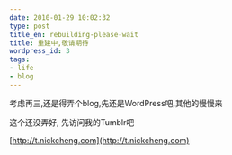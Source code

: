 ```yaml
---
date: 2010-01-29 10:02:32
type: post
title_en: rebuilding-please-wait
title: 重建中,敬请期待
wordpress_id: 3
tags:
- life
- blog
---
```


考虑再三,还是得弄个blog,先还是WordPress吧,其他的慢慢来

这个还没弄好, 先访问我的Tumblr吧

[http://t.nickcheng.com](http://t.nickcheng.com)
